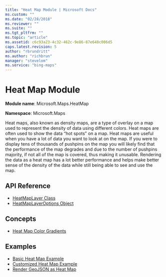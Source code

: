 ```yaml
---
title: "Heat Map Module | Microsoft Docs"
ms.custom: ""
ms.date: "02/28/2018"
ms.reviewer: ""
ms.suite: ""
ms.tgt_pltfrm: ""
ms.topic: "article"
ms.assetid: c6c93a23-4c32-462c-9e86-87e648c006d5
caps.latest.revision: 5
author: "rbrundritt"
ms.author: "richbrun"
manager: "stevelom"
ms.service: "bing-maps"
---
```


# Heat Map Module

**Module name**: Microsoft.Maps.HeatMap

**Namespace**: Microsoft.Maps 

Heat maps, also known as density maps, are a type of overlay on a map used to represent the density of data using different colors. Heat maps are often used to show the data “hot spots” on a map. Heat maps are useful when you have a lot of data you want to look at on the map. If you were to display tens of thousands of pushpins on the map you will likely find that the performance of the map degrades and due to the number of pushpins majority, if not all of the map is covered, thus making it unusable. Rendering the data as a heat map has a lot better performance and helps make better sense of the density of the data while still being able to see and use the map.

## API Reference
  * [HeatMapLayer Class](heatmaplayer-class.md)
  * [HeatMapLayerOptions Object](heatmaplayeroptions-object.md)


## Concepts
  * [Heat Map Color Gradients](../../map-control-concepts/heat-map-module-examples/heat-map-color-gradients.md)
  
## Examples
  * [Basic Heat Map Example](../../map-control-concepts/heat-map-module-examples/basic-heat-map-example.md)
  * [Customized Heat Map Example](../../map-control-concepts/heat-map-module-examples/customized-heat-map-example.md)
  * [Render GeoJSON as Heat Map](../../map-control-concepts/heat-map-module-examples/render-geojson-as-heat-map.md)
 